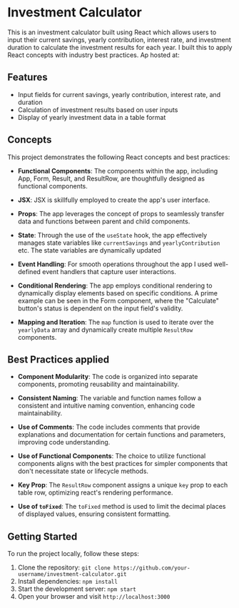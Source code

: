 # Investment Calculator

This is an investment calculator built using React which allows users to input their current savings, yearly contribution, interest rate, and investment duration to calculate the investment results for each year.
I built this to apply React concepts  with industry best practices.
Ap hosted at: 

## Features

- Input fields for current savings, yearly contribution, interest rate, and duration
- Calculation of investment results based on user inputs
- Display of yearly investment data in a table format

## Concepts

This project demonstrates the following React concepts and best practices:

- **Functional Components**: The components within the app, including App, Form, Result, and ResultRow, are thoughtfully designed as functional components.

- **JSX**: JSX is skillfully employed to create the app's user interface.

- **Props**: The app leverages the concept of props to seamlessly transfer data and functions between parent and child components.

- **State**: Through the use of the `useState` hook, the app effectively manages state variables like `currentSavings` and `yearlyContribution` etc. The state variables are dynamically updated

- **Event Handling**: For smooth operations throughout the app I used well-defined event handlers that capture user interactions.

- **Conditional Rendering**: The app employs conditional rendering to dynamically display elements based on specific conditions. A prime example can be seen in the Form component, where the "Calculate" button's status is dependent on the input field's validity.

- **Mapping and Iteration**: The `map` function is used to iterate over the `yearlyData` array and dynamically create multiple `ResultRow` components.

## Best Practices applied

- **Component Modularity**: The code is organized into separate components, promoting reusability and maintainability.

- **Consistent Naming**: The variable and function names follow a consistent and intuitive naming convention, enhancing code maintainability.

- **Use of Comments**: The code includes comments that provide explanations and documentation for certain functions and parameters, improving code understanding.

- **Use of Functional Components**: The choice to utilize functional components aligns with the best practices for simpler components that don't necessitate state or lifecycle methods.

- **Key Prop**: The `ResultRow` component assigns a unique `key` prop to each table row, optimizing react's rendering performance.

- **Use of `toFixed`**: The `toFixed` method is used to limit the decimal places of displayed values, ensuring consistent formatting.

## Getting Started

To run the project locally, follow these steps:

1. Clone the repository: `git clone https://github.com/your-username/investment-calculator.git`
2. Install dependencies: `npm install`
3. Start the development server: `npm start`
4. Open your browser and visit `http://localhost:3000`
